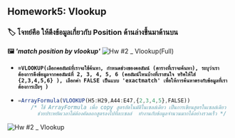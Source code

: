 ## Homework5: Vlookup
### 🏷  โจทย์คือ ให้ดึงข้อมูลเกี่ยวกับ Position ด้านล่างขึ้นมาด้านบน 
**🖼 *'match position by vlookup'*** 
![Hw #2 _ Vlookup(Full)](https://github.com/user-attachments/assets/8ba6efea-1eda-470c-a261-2d8df4e370ff)

- **```=VLOOKUP(เลือกคอลัมน์ที่เราจะใช้ค้นหา, กำหนดช่วงของคอลัมน์ (ตารางที่เราจะค้นหา), ระบุว่าเราต้องการดึงข้อมูลจากคอลัมน์ที่ 2, 3, 4, 5, 6 (คอลัมน์ไหนบ้างที่เราสนใจ ทริคให้ใส่ {2,3,4,5,6} ), เลือกค่า FALSE เป็นแบบ 'exactmatch' เพื่อให้การค้นหาตรงกับข้อมูลที่เราต้องการเป๊ะๆ )```**
  
- ```javascript
  =ArrayFormula(VLOOKUP(H5:H29,A44:E47,{2,3,4,5},FALSE))
      /* ใช้ ArrayFormula เพื่อ copy สูตรอัตโนมัติในเซลล์เดียว เป็นการเขียนสูตรในเซลล์เดียว
        ช่วยประหยัดเวลาไม่ต้องคัดลอกสูตรลงไปทีละเซลล์  ทำงานกับข้อมูลจำนวนมากได้อย่างรวดเร็ว */
     ```
![Hw #2 _ Vlookup](https://github.com/user-attachments/assets/3cfc3d2f-bcbf-475e-8fa5-63481a88de1c)



